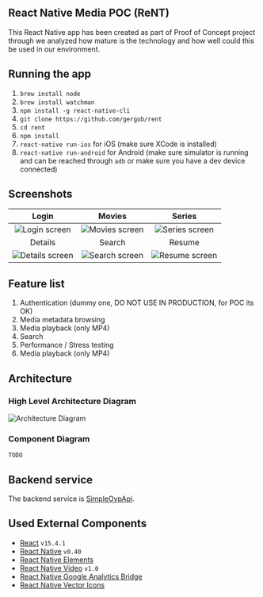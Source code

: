 ## React Native Media POC (ReNT)

This React Native app has been created as part of Proof of Concept project through we analyzed how mature is the technology and how well could this be used in our environment.

## Running the app

 1. `brew install node`
 1. `brew install watchman`
 1. `npm install -g react-native-cli`
 1. `git clone https://github.com/gergob/rent`
 1. `cd rent`
 1. `npm install`
 1. `react-native run-ios` for iOS (make sure XCode is installed)
 1. `react-native run-android` for Android (make sure simulator is running and can be reached through `adb` or make sure you have a dev device connected)

## Screenshots

|Login|Movies|Series|
|:---:|:-----:|:----:|
|![Login screen](https://raw.githubusercontent.com/gergob/rent/images/images/login_small.png)|![Movies screen](https://raw.githubusercontent.com/gergob/rent/images/images/list_component_small.png)|![Series screen](https://raw.githubusercontent.com/gergob/rent/images/images/series_small.png)|
|Details|Search|Resume|
|![Details screen](https://raw.githubusercontent.com/gergob/rent/images/images/asset_details_small.png)|![Search screen](https://raw.githubusercontent.com/gergob/rent/images/images/grid_component_small.png)|![Resume screen](https://raw.githubusercontent.com/gergob/rent/images/images/resume_small.png)|


## Feature list
 1. Authentication (dummy one, DO NOT USE IN PRODUCTION, for POC its OK)
 1. Media metadata browsing
 1. Media playback (only MP4)
 1. Search
 1. Performance / Stress testing
 1. Media playback (only MP4)



## Architecture

### High Level Architecture Diagram

![Architecture Diagram](https://raw.githubusercontent.com/gergob/rent/images/images/arch_high_level.png)

### Component Diagram

`TODO`



## Backend service

The backend service is [SimpleOvpApi](https://github.com/gergob/SimpleOvpApi).

## Used External Components

 * [React](https://github.com/facebook/react) `v15.4.1`
 * [React Native](https://github.com/facebook/react-native) `v0.40`
 * [React Native Elements](https://github.com/react-native-community/react-native-elements)
 * [React Native Video](https://github.com/react-native-community/react-native-video) `v1.0`
 * [React Native Google Analytics Bridge](https://github.com/idehub/react-native-google-analytics-bridge)
 * [React Native Vector Icons](https://github.com/oblador/react-native-vector-icons)
